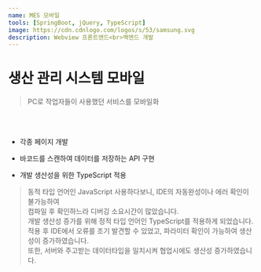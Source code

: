 ```yaml
---
name: MES 모바일
tools: [SpringBoot, jQuery, TypeScript]
image: https://cdn.cdnlogo.com/logos/s/53/samsung.svg
description: Webview 프론트엔드<br>백엔드 개발
---
```


# **생산 관리 시스템 모바일**

> PC로 작업자들이 사용했던 서비스를 모바일화

<br>
<br>

- 각종 페이지 개발  

- 바코드를 스캔하여 데이터를 저장하는 API 구현  

- 개발 생산성을 위한 TypeScript 적용  
> 동적 타입 언어인 JavaScript 사용하다보니, IDE의 자동완성이나 에러 확인이 불가능하여  
컴파일 후 확인하느라 디버깅 소요시간이 많았습니다.  
개발 생산성 증가를 위해 정적 타입 언어인 TypeScript를 적용하게 되었습니다.  
적용 후 IDE에서 오류를 조기 발견할 수 있었고, 파라미터 확인이 가능하여 생산성이 증가하였습니다.  
또한, 서버와 주고받는 데이터타입을 일치시켜 협업시에도 생산성 증가하였습니다.